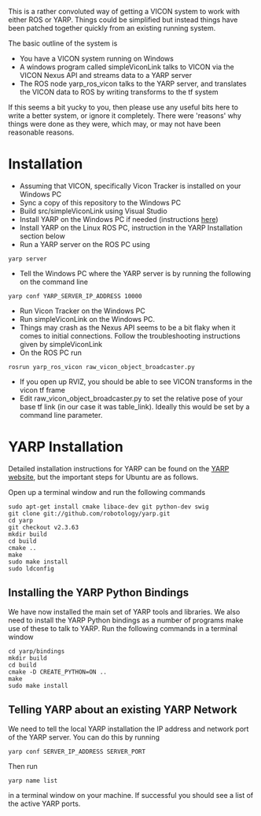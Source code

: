 This is a rather convoluted way of getting a VICON system to work with either ROS or YARP. Things could be simplified but instead things have been patched together quickly from an existing running system.

The basic outline of the system is

* You have a VICON system running on Windows
* A windows program called simpleViconLink talks to VICON via the VICON Nexus API and streams data to a YARP server
* The ROS node yarp_ros_vicon talks to the YARP server, and translates the VICON data to ROS by writing transforms to the tf system

If this seems a bit yucky to you, then please use any useful bits here to write a better system, or ignore it completely. There were 'reasons' why things were done as they were, which may, or may not have been reasonable reasons.

# Installation

* Assuming that VICON, specifically Vicon Tracker is installed on your Windows PC
* Sync a copy of this repository to the Windows PC
* Build src/simpleViconLink using Visual Studio
* Install YARP on the Windows PC if needed (instructions [here](http://wiki.icub.org/yarp/specs/dox/user/html/install_yarp_windows.html))
* Install YARP on the Linux ROS PC, instruction in the YARP Installation section below
* Run a YARP server on the ROS PC using

```
yarp server
```

* Tell the Windows PC where the YARP server is by running the following on the command line

```
yarp conf YARP_SERVER_IP_ADDRESS 10000
```

* Run Vicon Tracker on the Windows PC
* Run simpleViconLink on the Windows PC.
* Things may crash as the Nexus API seems to be a bit flaky when it comes to initial connections. Follow the troubleshooting instructions given by simpleViconLink
* On the ROS PC run

```
rosrun yarp_ros_vicon raw_vicon_object_broadcaster.py
```

* If you open up RVIZ, you should be able to see VICON transforms in the vicon tf frame
* Edit raw_vicon_object_broadcaster.py to set the relative pose of your base tf link (in our case it was table_link). Ideally this would be set by a command line parameter.

# YARP Installation

Detailed installation instructions for YARP can be found on the [YARP website](http://eris.liralab.it/yarp/), but the important steps for Ubuntu are as follows.

Open up a terminal window and run the following commands

```
sudo apt-get install cmake libace-dev git python-dev swig
git clone git://github.com/robotology/yarp.git
cd yarp
git checkout v2.3.63
mkdir build
cd build
cmake ..
make
sudo make install
sudo ldconfig
```

## Installing the YARP Python Bindings

We have now installed the main set of YARP tools and libraries. We also need to install the YARP Python bindings as a number of programs make use of these to talk to YARP. Run the following commands in a terminal window

```
cd yarp/bindings
mkdir build
cd build
cmake -D CREATE_PYTHON=ON ..
make
sudo make install
```

## Telling YARP about an existing YARP Network

We need to tell the local YARP installation the IP address and network port of the YARP server. You can do this by running

```
yarp conf SERVER_IP_ADDRESS SERVER_PORT
```

Then run

```
yarp name list
```

in a terminal window on your machine. If successful you should see a list of the active YARP ports.




